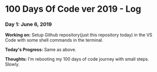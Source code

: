 # 100 Days Of Code ver 2019 - Log

### Day 1: June 6, 2019

**Working on:** Setup Github repository(just this repository today) in the VS Code with some shell commands in the terminal.

**Today's Progress:** Same as above.

**Thoughts:** I'm rebooting my 100 days of code journey with small steps. Slowly.
